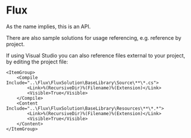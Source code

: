 # Flux

As the name implies, this is an API.

There are also sample solutions for usage referencing, e.g. reference by project. 

If using Visual Studio you can also reference files external to your project, by editing the project file:

	<ItemGroup>
		<Compile Include="..\Flux\FluxSolution\BaseLibrary\Source\**\*.cs">
			<Link>%(RecursiveDir)%(Filename)%(Extension)</Link>
			<Visible>True</Visible>
		</Compile>
		<Content Include="..\Flux\FluxSolution\BaseLibrary\Resources\**\*.*">
			<Link>%(RecursiveDir)%(Filename)%(Extension)</Link>
			<Visible>True</Visible>
		</Content>
	</ItemGroup>

